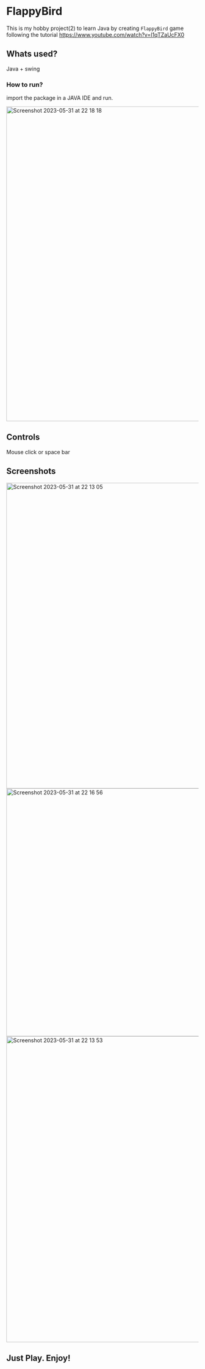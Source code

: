 # FlappyBird
This is my hobby project(2) to learn Java by creating `FlappyBird` game following the tutorial https://www.youtube.com/watch?v=I1qTZaUcFX0

## Whats used?
Java + swing

### How to run?
import the package in a JAVA IDE and run.

<img width="823" alt="Screenshot 2023-05-31 at 22 18 18" src="https://github.com/rasi5050/FlappyBird/assets/12760472/b8617ea7-fba8-4fcd-944b-2eea4df96e9e">

## Controls
Mouse click or space bar

## Screenshots
<img width="799" alt="Screenshot 2023-05-31 at 22 13 05" src="https://github.com/rasi5050/FlappyBird/assets/12760472/c267ed79-90e5-4b0e-bad0-78b342a44f64">
<img width="648" alt="Screenshot 2023-05-31 at 22 16 56" src="https://github.com/rasi5050/FlappyBird/assets/12760472/8870ffda-f74c-49f0-8bd9-60ecc1364117">
<img width="800" alt="Screenshot 2023-05-31 at 22 13 53" src="https://github.com/rasi5050/FlappyBird/assets/12760472/67766e7a-234f-4a2d-affa-d3270f99202d">
 
## Just Play. Enjoy!

